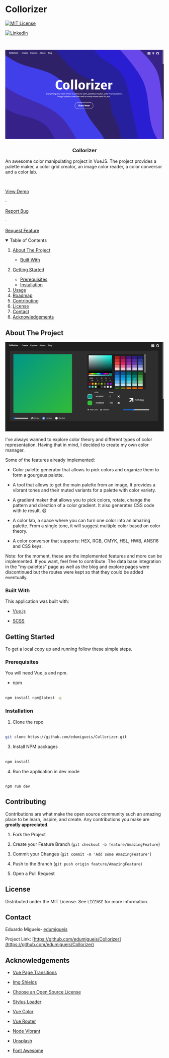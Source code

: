 
# Collorizer

[![MIT License][license-shield]][license-url]

[![LinkedIn][linkedin-shield]][linkedin-url]

  
  
  

<!-- PROJECT LOGO -->

<br />

<p align="center">

<a  href="https://github.com/edumigueis/Collorizer">

[![Product Name Screen Shot][product-screenshot-b]](https://github.com/edumigueis/Collorizer)

</a>

  

<h3 align="center">Collorizer</h3>

  

<p align="center">

An awesome color manipulating project in VueJS. The project provides a palette maker, a color grid creator, an image color reader, a color conversor and a color lab. 

<br />

<a  href="https://github.com/othneildrew/Best-README-Template">View Demo</a>

·

<a  href="https://github.com/edumigueis/Collorizer/issues">Report Bug</a>

·

<a  href="https://github.com/edumigueis/Collorizer/issues">Request Feature</a>

</p>
  
  
  

<!-- TABLE OF CONTENTS -->

<details  open="open">

<summary>Table of Contents</summary>

<ol>

<li>

<a  href="#about-the-project">About The Project</a>

<ul>

<li><a  href="#built-with">Built With</a></li>

</ul>

</li>

<li>

<a  href="#getting-started">Getting Started</a>

<ul>

<li><a  href="#prerequisites">Prerequisites</a></li>

<li><a  href="#installation">Installation</a></li>

</ul>

</li>

<li><a  href="#usage">Usage</a></li>

<li><a  href="#roadmap">Roadmap</a></li>

<li><a  href="#contributing">Contributing</a></li>

<li><a  href="#license">License</a></li>

<li><a  href="#contact">Contact</a></li>

<li><a  href="#acknowledgements">Acknowledgements</a></li>

</ol>

</details>

  
  
  

<!-- ABOUT THE PROJECT -->

## About The Project

  

[![Product Name Screen Shot][product-screenshot]](https://github.com/edumigueis/Collorizer)

  

I've always wanned to explore color theory and different types of color representation. Having that in mind, I decided to create my own color manager.

  

Some of the features already implemented:

* Color palette generator that allows to pick colors and organize them to form a gourgeus palette.

* A tool that allows to get the main palette from an image, It provides a vibrant tones and their muted variants for a palette with color variety.

* A gradient maker that allows you to pick colors, rotate, change the pattern and direction of a color gradient. It also generates CSS code with te result. :smile:

* A color lab, a space where you can turn one color into an amazing palette. From a single tone, it will suggest multiple color based on color theory.
* A color conversor that supports: HEX, RGB, CMYK, HSL, HWB, ANSI16 and CSS keys.


Note: for the moment, these are the implemented features and more can be implemented. If you want, feel free to contribute. The data base integration in the "my-palettes" page as well as the blog and explore pages were discontinued but the routes were kept so that they could be added eventually.

  

### Built With

  

This application was built with:

*  [Vue.js](https://vuejs.org/)

*  [SCSS](https://sass-lang.com/)

  
  
  

<!-- GETTING STARTED -->

## Getting Started

  

To get a local copy up and running follow these simple steps.

  

### Prerequisites

  

You will need Vue.js and npm.

* npm

```sh

npm install npm@latest -g

```

  

### Installation

  

1. Clone the repo

```sh

git clone https://github.com/edumigueis/Collorizer.git

```

3. Install NPM packages

```sh

npm install

```

4. Run the application in dev mode

```JS

npm run dev

```

  
 
  

<!-- CONTRIBUTING -->

## Contributing

  

Contributions are what make the open source community such an amazing place to be learn, inspire, and create. Any contributions you make are **greatly appreciated**.

  

1. Fork the Project

2. Create your Feature Branch (`git checkout -b feature/AmazingFeature`)

3. Commit your Changes (`git commit -m 'Add some AmazingFeature'`)

4. Push to the Branch (`git push origin feature/AmazingFeature`)

5. Open a Pull Request

  
  
  

<!-- LICENSE -->

## License

  

Distributed under the MIT License. See `LICENSE` for more information.

  
  
  

<!-- CONTACT -->

## Contact

  

Eduardo Migueis- [edumigueis](https://www.linkedin.com/in/edumigueis/)

  

Project Link: [https://github.com/edumigueis/Collorizer](https://github.com/edumigueis/Collorizer)

  
  
  

<!-- ACKNOWLEDGEMENTS -->

## Acknowledgements

*  [Vue Page Transitions](https://www.npmjs.com/package/vue-page-transition)

*  [Img Shields](https://shields.io)

*  [Choose an Open Source License](https://choosealicense.com)

*  [Stylus Loader](https://www.npmjs.com/package/stylus-loader)

*  [Vue Color](https://www.npmjs.com/package/vue-color)

*  [Vue Router](https://router.vuejs.org/)

*  [Node Vibrant](https://github.com/Vibrant-Colors/node-vibrant)

*  [Unsplash](http://leafo.net/sticky-kithttps://unsplash.com/)

*  [Font Awesome](https://fontawesome.com)

  
  
  
  
  

<!-- MARKDOWN LINKS & IMAGES -->

<!-- https://www.markdownguide.org/basic-syntax/#reference-style-links -->

[license-shield]: https://img.shields.io/github/license/othneildrew/Best-README-Template.svg?style=for-the-badge

[license-url]: https://opensource.org/licenses/MIT

[linkedin-shield]: https://img.shields.io/badge/-LinkedIn-black.svg?style=for-the-badge&logo=linkedin&colorB=555

[linkedin-url]: https://www.linkedin.com/in/edumigueis/

[product-screenshot]: collorizer/src/header2.png

[product-screenshot-b]: collorizer/src/header1.png